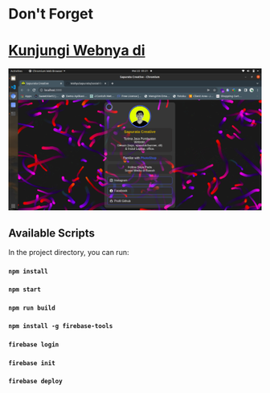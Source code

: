 # Don't Forget
<!-- ## Follow [my tiktok account](https://www.tiktok.com/@try_catch_) -->

# [Kunjungi Webnya di ](https://wahyu-sapurata.web.app/)

![Preview](/public/preview.png)

## Available Scripts

In the project directory, you can run:

#### `npm install`
#### `npm start`
#### `npm run build`
#### `npm install -g firebase-tools`
#### `firebase login`
#### `firebase init`
#### `firebase deploy`

